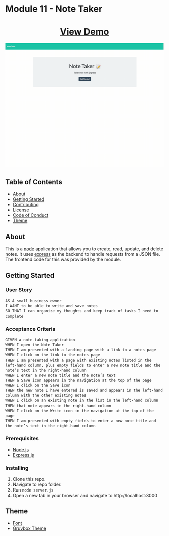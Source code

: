 # Module 11 - Note Taker

<h1 align="center">
    <a href="" target="_blank">
     View Demo
    </a>
</h1>
<div align="center">
    <img src="./assets/images/screenshot.gif" width="600px">
</div>

## Table of Contents

- [About](#about)
- [Getting Started](#getting_started)
- [Contributing](./CONTRIBUTING.md)
- [License](./LICENSE)
- [Code of Conduct](./CODE_OF_CONDUCT.md)
- [Theme](#theme)

## About <a name = "about"></a>

This is a [node](https://nodejs.org/en/) application that allows you to create, read, update, and delete notes. It uses [express](https://expressjs.com/) as the backend to handle requests from a JSON file. The frontend code for this was provided by the module.

## Getting Started <a name = "getting_started"></a>

### User Story

```
AS A small business owner
I WANT to be able to write and save notes
SO THAT I can organize my thoughts and keep track of tasks I need to complete
```

### Acceptance Criteria

```
GIVEN a note-taking application
WHEN I open the Note Taker
THEN I am presented with a landing page with a link to a notes page
WHEN I click on the link to the notes page
THEN I am presented with a page with existing notes listed in the left-hand column, plus empty fields to enter a new note title and the note’s text in the right-hand column
WHEN I enter a new note title and the note’s text
THEN a Save icon appears in the navigation at the top of the page
WHEN I click on the Save icon
THEN the new note I have entered is saved and appears in the left-hand column with the other existing notes
WHEN I click on an existing note in the list in the left-hand column
THEN that note appears in the right-hand column
WHEN I click on the Write icon in the navigation at the top of the page
THEN I am presented with empty fields to enter a new note title and the note’s text in the right-hand column
```

### Prerequisites

- [Node.js](https://nodejs.org/en/)
- [Express.js](https://expressjs.com/)

### Installing

1. Clone this repo.
2. Navigate to repo folder.
3. Run `node server.js`
4. Open a new tab in your browser and navigate to http://localhost:3000

## Theme <a name = "theme"></a>

- [Font](https://rubjo.github.io/victor-mono/)
- [Gruvbox Theme](https://github.com/morhetz/gruvbox)
